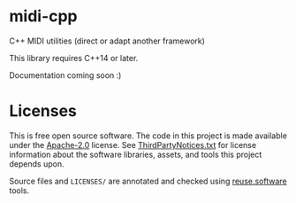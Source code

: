 <!--
SPDX-FileCopyrightText: 2022 Barndollar Music, Ltd.

SPDX-License-Identifier: Apache-2.0
-->

# midi-cpp
C++ MIDI utilities (direct or adapt another framework)

This library requires C++14 or later.

Documentation coming soon :)

# Licenses
This is free open source software. The code in this project is made available
under the [Apache-2.0](LICENSES/Apache-2.0.txt) license. See
[ThirdPartyNotices.txt](ThirdPartyNotices.txt) for license information about the
software libraries, assets, and tools this project depends upon.

Source files and `LICENSES/` are annotated and checked using
[reuse.software](https://reuse.software/) tools.

